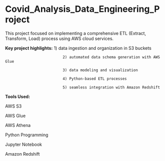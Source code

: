 # Covid_Analysis_Data_Engineering_Project

This project focused on implementing a comprehensive ETL (Extract, Transform, Load) process using AWS cloud services. 

**Key project highlights:**   1) data ingestion and organization in S3 buckets

                              2) automated data schema generation with AWS Glue 
                             
                              3) data modeling and visualization
                              
                              4) Python-based ETL processes
                              
                              5) seamless integration with Amazon Redshift
                              


**Tools Used:**

AWS S3

AWS Glue

AWS Athena

Python Programming 

Jupyter Notebook

Amazon Redshift
